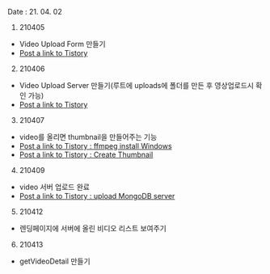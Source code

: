 Date : 21. 04. 02

1. 210405

- Video Upload Form 만들기
- [Post a link to Tistory](https://jnarin-development-story.tistory.com/107)

2. 210406

- Video Upload Server 만들기(루트에 uploads에 폴더를 만든 후 영상업로드시 확인 가능)
- [Post a link to Tistory](https://jnarin-development-story.tistory.com/108)

3. 210407

- video를 올리면 thumbnail을 만들어주는 기능
- [Post a link to Tistory : ffmpeg install Windows](https://jnarin-development-story.tistory.com/109)
- [Post a link to Tistory : Create Thumbnail](https://jnarin-development-story.tistory.com/110)

4. 210409

- video 서버 업로드 완료
- [Post a link to Tistory : upload MongoDB server](https://jnarin-development-story.tistory.com/112)

5. 210412

- 렌딩페이지에 서버에 올린 비디오 리스트 보여주기

6. 210413

- getVideoDetail 만들기
